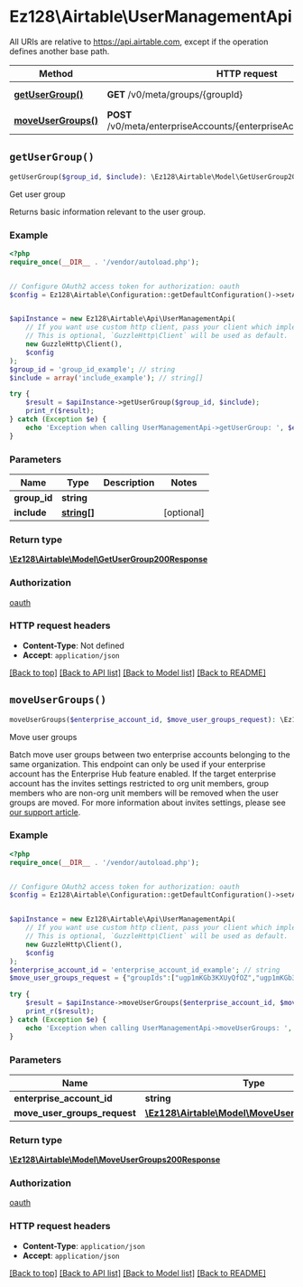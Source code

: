 # Ez128\Airtable\UserManagementApi

All URIs are relative to https://api.airtable.com, except if the operation defines another base path.

| Method | HTTP request | Description |
| ------------- | ------------- | ------------- |
| [**getUserGroup()**](UserManagementApi.md#getUserGroup) | **GET** /v0/meta/groups/{groupId} | Get user group |
| [**moveUserGroups()**](UserManagementApi.md#moveUserGroups) | **POST** /v0/meta/enterpriseAccounts/{enterpriseAccountId}/moveGroups | Move user groups |


## `getUserGroup()`

```php
getUserGroup($group_id, $include): \Ez128\Airtable\Model\GetUserGroup200Response
```

Get user group

Returns basic information relevant to the user group.

### Example

```php
<?php
require_once(__DIR__ . '/vendor/autoload.php');


// Configure OAuth2 access token for authorization: oauth
$config = Ez128\Airtable\Configuration::getDefaultConfiguration()->setAccessToken('YOUR_ACCESS_TOKEN');


$apiInstance = new Ez128\Airtable\Api\UserManagementApi(
    // If you want use custom http client, pass your client which implements `GuzzleHttp\ClientInterface`.
    // This is optional, `GuzzleHttp\Client` will be used as default.
    new GuzzleHttp\Client(),
    $config
);
$group_id = 'group_id_example'; // string
$include = array('include_example'); // string[]

try {
    $result = $apiInstance->getUserGroup($group_id, $include);
    print_r($result);
} catch (Exception $e) {
    echo 'Exception when calling UserManagementApi->getUserGroup: ', $e->getMessage(), PHP_EOL;
}
```

### Parameters

| Name | Type | Description  | Notes |
| ------------- | ------------- | ------------- | ------------- |
| **group_id** | **string**|  | |
| **include** | [**string[]**](../Model/string.md)|  | [optional] |

### Return type

[**\Ez128\Airtable\Model\GetUserGroup200Response**](../Model/GetUserGroup200Response.md)

### Authorization

[oauth](../../README.md#oauth)

### HTTP request headers

- **Content-Type**: Not defined
- **Accept**: `application/json`

[[Back to top]](#) [[Back to API list]](../../README.md#endpoints)
[[Back to Model list]](../../README.md#models)
[[Back to README]](../../README.md)

## `moveUserGroups()`

```php
moveUserGroups($enterprise_account_id, $move_user_groups_request): \Ez128\Airtable\Model\MoveUserGroups200Response
```

Move user groups

Batch move user groups between two enterprise accounts belonging to the same organization.  This endpoint can only be used if your enterprise account has the Enterprise Hub feature enabled.  If the target enterprise account has the invites settings restricted to org unit members, group members who are non-org unit members will be removed when the user groups are moved.  For more information about invites settings, please see [our support article](https://support.airtable.com/docs/settings-airtable-admin-panel#sharing-and-data-in-the-admin-panel).

### Example

```php
<?php
require_once(__DIR__ . '/vendor/autoload.php');


// Configure OAuth2 access token for authorization: oauth
$config = Ez128\Airtable\Configuration::getDefaultConfiguration()->setAccessToken('YOUR_ACCESS_TOKEN');


$apiInstance = new Ez128\Airtable\Api\UserManagementApi(
    // If you want use custom http client, pass your client which implements `GuzzleHttp\ClientInterface`.
    // This is optional, `GuzzleHttp\Client` will be used as default.
    new GuzzleHttp\Client(),
    $config
);
$enterprise_account_id = 'enterprise_account_id_example'; // string
$move_user_groups_request = {"groupIds":["ugp1mKGb3KXUyQfOZ","ugp1mKGb3KXUyQfOZ","ugpR8ZT9KtIgp8Bh3","ugp1UdbspZKMrIOjk"],"targetEnterpriseAccountId":"entUBq2RGdihxl3vU"}; // \Ez128\Airtable\Model\MoveUserGroupsRequest

try {
    $result = $apiInstance->moveUserGroups($enterprise_account_id, $move_user_groups_request);
    print_r($result);
} catch (Exception $e) {
    echo 'Exception when calling UserManagementApi->moveUserGroups: ', $e->getMessage(), PHP_EOL;
}
```

### Parameters

| Name | Type | Description  | Notes |
| ------------- | ------------- | ------------- | ------------- |
| **enterprise_account_id** | **string**|  | |
| **move_user_groups_request** | [**\Ez128\Airtable\Model\MoveUserGroupsRequest**](../Model/MoveUserGroupsRequest.md)|  | [optional] |

### Return type

[**\Ez128\Airtable\Model\MoveUserGroups200Response**](../Model/MoveUserGroups200Response.md)

### Authorization

[oauth](../../README.md#oauth)

### HTTP request headers

- **Content-Type**: `application/json`
- **Accept**: `application/json`

[[Back to top]](#) [[Back to API list]](../../README.md#endpoints)
[[Back to Model list]](../../README.md#models)
[[Back to README]](../../README.md)
